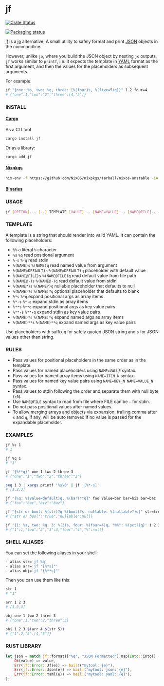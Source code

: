 # jf

[![Crate Status](https://img.shields.io/crates/v/jf.svg)](https://crates.io/crates/jf)

[![Packaging status][repos]][repology]

[jf][jf] is a [jo][jo] alternative, A small utility to safely format and print [JSON][json] objects in the commandline.

However, unlike `jo`, where you build the JSON object by nesting `jo` outputs,
`jf` works similar to `printf`, i.e. it expects the template in [YAML][yaml] format as the first argument, and then the values for the placeholders as subsequent arguments.

For example:

```bash
jf "{one: %s, two: %q, three: [%(four)s, %(five=5)q]}" 1 2 four=4
# {"one":1,"two":"2","three":[4,"5"]}
```

### INSTALL

#### [Cargo][cargo]

As a CLI tool

```bash
cargo install jf
```

Or as a library:

```bash
cargo add jf
```

#### [Nixpkgs][nixpkgs]

```bash
nix-env -f https://github.com/NixOS/nixpkgs/tarball/nixos-unstable -iA jf
```

#### [Binaries][bins]

### USAGE

```bash
jf [OPTION]... [--] TEMPLATE [VALUE]... [NAME=VALUE]... [NAME@FILE]...
```

### TEMPLATE

A template is a string that should render into valid YAML. It can contain the
following placeholders:

- `%%` a literal `%` character
- `%s` `%q` read positional argument
- `%-s` `%-q` read stdin
- `%(NAME)s` `%(NAME)q` read named value from argument
- `%(NAME=DEFAULT)s` `%(NAME=DEFAULT)q` placeholder with default value
- `%(NAME@FILE)s` `%(NAME@FILE)q` read default value from file path
- `%(NAME@-)s` `%(NAME@-)q` read default value from stdin
- `%(NAME?)s` `%(NAME?)q` nullable placeholder that defaults to null
- `%(NAME)?s` `%(NAME)?q` optional placeholder that defaults to blank
- `%*s` `%*q` expand positional args as array items
- `%*-s` `%*-q` expand stdin as array items
- `%**s` `%**q` expand positional args as key value pairs
- `%**-s` `%**-q` expand stdin as key value pairs
- `%(NAME)*s` `%(NAME)*q` expand named args as array items
- `%(NAME)**s` `%(NAME)**q` expand named args as key value pairs

Use placeholders with suffix `q` for safely quoted JSON string and `s` for JSON values
other than string.

### RULES

- Pass values for positional placeholders in the same order as in the template.
- Pass values for named placeholders using `NAME=VALUE` syntax.
- Pass values for named array items using `NAME=ITEM_N` syntax.
- Pass values for named key value pairs using `NAME=KEY_N NAME=VALUE_N` syntax.
- Pass values to stdin following the order and separate them with null byte (`\0`).
- Use `NAME@FILE` syntax to read from file where FILE can be `-` for stdin.
- Do not pass positional values after named values.
- To allow merging arrays and objects via expansion, trailing comma after `s` and `q`,
  if any, will be auto removed if no value is passed for the expandable placeholder.

### EXAMPLES

```bash
jf %s 1
# 1

jf %q 1
# "1"

jf '{%**q}' one 1 two 2 three 3
# {"one":"1","two":"2","three":"3"}

seq 1 3 | xargs printf '%s\0' | jf '[%*-s]'
# [1,2,3]

jf "{%q: %(value=default)q, %(bar)**q}" foo value=bar bar=biz bar=baz
# {"foo":"bar","biz":"baz"}

jf "{str or bool: %(str)?q %(bool)?s, nullable: %(nullable?)q}" str=true
# {"str or bool":"true","nullable":null}

jf '{1: %s, two: %q, 3: %(3)s, four: %(four=4)q, "%%": %(pct?)q}' 1 2 3=3
# {"1":1,"two":"2","3":3,"four":"4","%":null}
```

### SHELL ALIASES

You can set the following aliases in your shell:

```bash
- alias str='jf %q'
- alias arr='jf "[%*s]"'
- alias obj='jf "{%**s}"'
```

Then you can use them like this:

```bash
str 1
# "1"

arr 1 2 3
# [1,2,3]

obj one 1 two 2 three 3
# {"one":1,"two":2,"three":3}

obj 1 2 3 $(arr 4 $(str 5))
# {"1":2,"3":[4,"5"]}
```

### RUST LIBRARY

```rust
let json = match jf::format(["%q", "JSON Formatted"].map(Into::into)) {
    Ok(value) => value,
    Err(jf::Error::Jf(e)) => bail!("mytool: {e}"),
    Err(jf::Error::Json(e)) => bail!("mytool: json: {e}"),
    Err(jf::Error::Yaml(e)) => bail!("mytool: yaml: {e}"),
};
```

[jf]: https://github.com/sayanarijit/jf
[jo]: https://github.com/jpmens/jo
[yaml]: https://yaml.org
[json]: https://json.org
[bins]: https://github.com/sayanarijit/jf/releases/latest
[cargo]: https://crates.io/crates/jf
[nixpkgs]: https://github.com/NixOS/nixpkgs/blob/nixos-unstable/pkgs/development/tools/jf/default.nix
[repology]: https://repology.org/project/jf/versions
[repos]: https://repology.org/badge/vertical-allrepos/jf.svg
